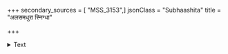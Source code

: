 +++
secondary_sources = [ "MSS_3153",]
jsonClass = "Subhaashita"
title = "अलसमधुरा स्निग्धा"

+++

<details><summary>Text</summary>

अलसमधुरा स्निग्धा दृष्टिर्घनत्वमुपागता किसलयरुचिर्निस्ताम्बूलस्वभावधरोधरः।  
त्रिवलिवलया लेखोन्नेया घटन्त इवैकतः प्रकृतिसुभगा गर्भेणासौ किमप्युपपादिता॥
</details>
